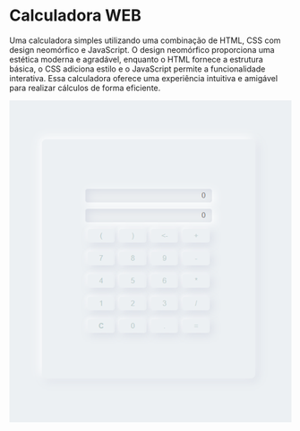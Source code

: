 # Calculadora WEB

Uma calculadora simples utilizando uma combinação de HTML, CSS com design neomórfico e JavaScript. O design neomórfico proporciona uma estética moderna e agradável, enquanto o HTML fornece a estrutura básica, o CSS adiciona estilo e o JavaScript permite a funcionalidade interativa. Essa calculadora oferece uma experiência intuitiva e amigável para realizar cálculos de forma eficiente.

![Image Calculator](image/calculator.png)